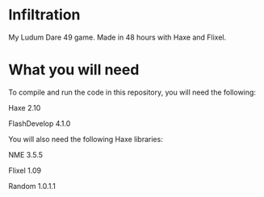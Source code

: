 # Infiltration
My Ludum Dare 49 game. Made in 48 hours with Haxe and Flixel.

# What you will need
To compile and run the code in this repository, you will need the following:

Haxe 2.10

FlashDevelop 4.1.0

You will also need the following Haxe libraries:

NME 3.5.5

Flixel 1.09

Random 1.0.1.1
